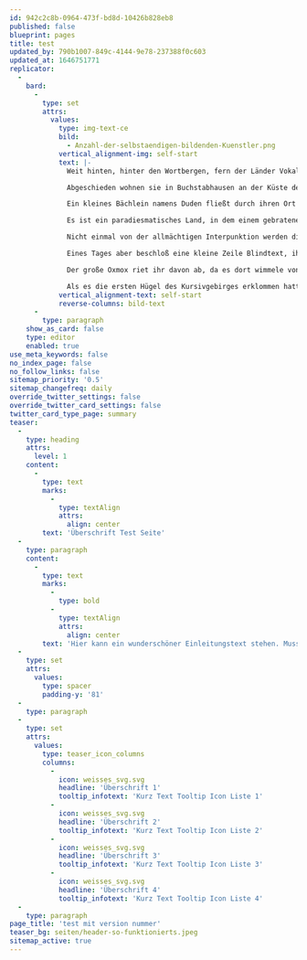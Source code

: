 ```yaml
---
id: 942c2c8b-0964-473f-bd8d-10426b828eb8
published: false
blueprint: pages
title: test
updated_by: 790b1007-849c-4144-9e78-237388f0c603
updated_at: 1646751771
replicator:
  -
    bard:
      -
        type: set
        attrs:
          values:
            type: img-text-ce
            bild:
              - Anzahl-der-selbstaendigen-bildenden-Kuenstler.png
            vertical_alignment-img: self-start
            text: |-
              Weit hinten, hinter den Wortbergen, fern der Länder Vokalien und Konsonantien leben die Blindtexte.

              Abgeschieden wohnen sie in Buchstabhausen an der Küste des Semantik, eines großen Sprachozeans.

              Ein kleines Bächlein namens Duden fließt durch ihren Ort und versorgt sie mit den nötigen Regelialien.

              Es ist ein paradiesmatisches Land, in dem einem gebratene Satzteile in den Mund fliegen.

              Nicht einmal von der allmächtigen Interpunktion werden die Blindtexte beherrscht – ein geradezu unorthographisches Leben.

              Eines Tages aber beschloß eine kleine Zeile Blindtext, ihr Name war Lorem Ipsum, hinaus zu gehen in die weite Grammatik.

              Der große Oxmox riet ihr davon ab, da es dort wimmele von bösen Kommata, wilden Fragezeichen und hinterhältigen Semikoli, doch das Blindtextchen ließ sich nicht beirren. Es packte seine sieben Versalien, schob sich sein Initial in den Gürtel und machte sich auf den Weg.

              Als es die ersten Hügel des Kursivgebirges erklommen hatte, warf es einen letzten Blick zurück auf die Skyline seiner Heimatstadt Buchstabhausen, die Headline von Alphabetdorf und die Subline seiner eigenen Straße, der Zeilengasse. Wehmütig lief ihm eine rhetorische Frage über die Wange, dann setzte es seinen Weg fort. Unterwegs traf es eine Copy. Die Copy warnte das Blindtextchen, da, wo sie herkäme wäre sie
            vertical_alignment-text: self-start
            reverse-columns: bild-text
      -
        type: paragraph
    show_as_card: false
    type: editor
    enabled: true
use_meta_keywords: false
no_index_page: false
no_follow_links: false
sitemap_priority: '0.5'
sitemap_changefreq: daily
override_twitter_settings: false
override_twitter_card_settings: false
twitter_card_type_page: summary
teaser:
  -
    type: heading
    attrs:
      level: 1
    content:
      -
        type: text
        marks:
          -
            type: textAlign
            attrs:
              align: center
        text: 'Überschrift Test Seite'
  -
    type: paragraph
    content:
      -
        type: text
        marks:
          -
            type: bold
          -
            type: textAlign
            attrs:
              align: center
        text: 'Hier kann ein wunderschöner Einleitungstext stehen. Muss aber nicht.'
  -
    type: set
    attrs:
      values:
        type: spacer
        padding-y: '81'
  -
    type: paragraph
  -
    type: set
    attrs:
      values:
        type: teaser_icon_columns
        columns:
          -
            icon: weisses_svg.svg
            headline: 'Überschrift 1'
            tooltip_infotext: 'Kurz Text Tooltip Icon Liste 1'
          -
            icon: weisses_svg.svg
            headline: 'Überschrift 2'
            tooltip_infotext: 'Kurz Text Tooltip Icon Liste 2'
          -
            icon: weisses_svg.svg
            headline: 'Überschrift 3'
            tooltip_infotext: 'Kurz Text Tooltip Icon Liste 3'
          -
            icon: weisses_svg.svg
            headline: 'Überschrift 4'
            tooltip_infotext: 'Kurz Text Tooltip Icon Liste 4'
  -
    type: paragraph
page_title: 'test mit version nummer'
teaser_bg: seiten/header-so-funktionierts.jpeg
sitemap_active: true
---
```

